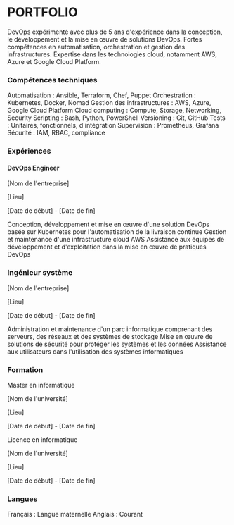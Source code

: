 # PORTFOLIO

DevOps expérimenté avec plus de 5 ans d'expérience dans la conception, le développement et la mise en œuvre de solutions DevOps. Fortes compétences en automatisation, orchestration et gestion des infrastructures. Expertise dans les technologies cloud, notamment AWS, Azure et Google Cloud Platform.

### Compétences techniques

Automatisation : Ansible, Terraform, Chef, Puppet
Orchestration : Kubernetes, Docker, Nomad
Gestion des infrastructures : AWS, Azure, Google Cloud Platform
Cloud computing : Compute, Storage, Networking, Security
Scripting : Bash, Python, PowerShell
Versioning : Git, GitHub
Tests : Unitaires, fonctionnels, d'intégration
Supervision : Prometheus, Grafana
Sécurité : IAM, RBAC, compliance
### Expériences

#### DevOps Engineer

[Nom de l'entreprise]

[Lieu]

[Date de début] - [Date de fin]

Conception, développement et mise en œuvre d'une solution DevOps basée sur Kubernetes pour l'automatisation de la livraison continue
Gestion et maintenance d'une infrastructure cloud AWS
Assistance aux équipes de développement et d'exploitation dans la mise en œuvre de pratiques DevOps

###  Ingénieur système

[Nom de l'entreprise]

[Lieu]

[Date de début] - [Date de fin]

Administration et maintenance d'un parc informatique comprenant des serveurs, des réseaux et des systèmes de stockage
Mise en œuvre de solutions de sécurité pour protéger les systèmes et les données
Assistance aux utilisateurs dans l'utilisation des systèmes informatiques

### Formation

Master en informatique

[Nom de l'université]

[Lieu]

[Date de début] - [Date de fin]

Licence en informatique

[Nom de l'université]

[Lieu]

[Date de début] - [Date de fin]

### Langues

Français : Langue maternelle
Anglais : Courant

